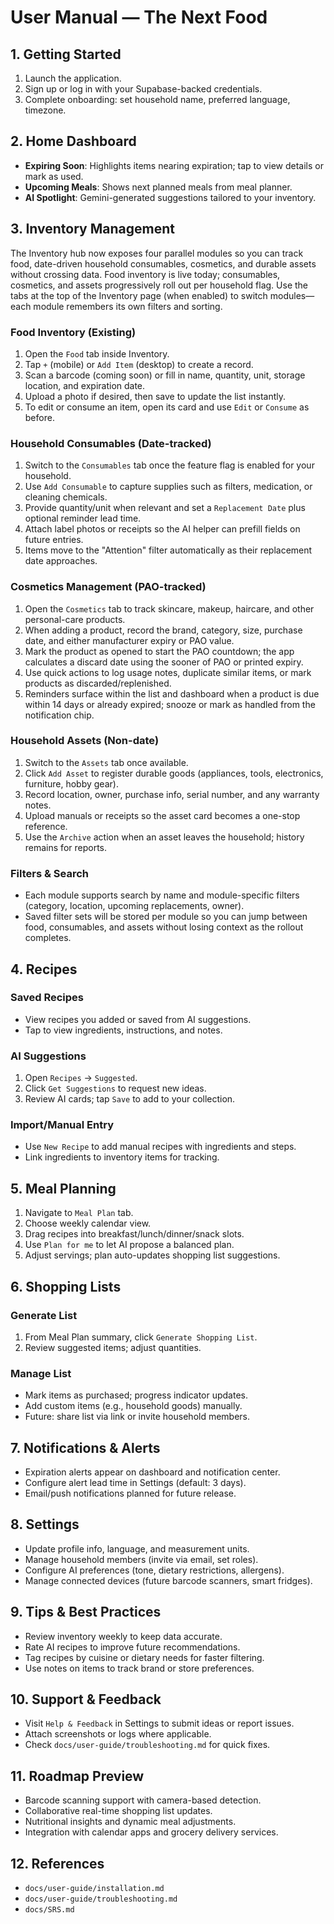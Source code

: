 # User Manual — The Next Food

## 1. Getting Started
1. Launch the application.
2. Sign up or log in with your Supabase-backed credentials.
3. Complete onboarding: set household name, preferred language, timezone.

## 2. Home Dashboard
- **Expiring Soon**: Highlights items nearing expiration; tap to view details or mark as used.
- **Upcoming Meals**: Shows next planned meals from meal planner.
- **AI Spotlight**: Gemini-generated suggestions tailored to your inventory.

## 3. Inventory Management
The Inventory hub now exposes four parallel modules so you can track food, date-driven household consumables, cosmetics, and durable assets without crossing data. Food inventory is live today; consumables, cosmetics, and assets progressively roll out per household flag. Use the tabs at the top of the Inventory page (when enabled) to switch modules—each module remembers its own filters and sorting.

### Food Inventory (Existing)
1. Open the `Food` tab inside Inventory.
2. Tap `+` (mobile) or `Add Item` (desktop) to create a record.
3. Scan a barcode (coming soon) or fill in name, quantity, unit, storage location, and expiration date.
4. Upload a photo if desired, then save to update the list instantly.
5. To edit or consume an item, open its card and use `Edit` or `Consume` as before.

### Household Consumables (Date-tracked)
1. Switch to the `Consumables` tab once the feature flag is enabled for your household.
2. Use `Add Consumable` to capture supplies such as filters, medication, or cleaning chemicals.
3. Provide quantity/unit when relevant and set a `Replacement Date` plus optional reminder lead time.
4. Attach label photos or receipts so the AI helper can prefill fields on future entries.
5. Items move to the "Attention" filter automatically as their replacement date approaches.

### Cosmetics Management (PAO-tracked)
1. Open the `Cosmetics` tab to track skincare, makeup, haircare, and other personal-care products.
2. When adding a product, record the brand, category, size, purchase date, and either manufacturer expiry or PAO value.
3. Mark the product as opened to start the PAO countdown; the app calculates a discard date using the sooner of PAO or printed expiry.
4. Use quick actions to log usage notes, duplicate similar items, or mark products as discarded/replenished.
5. Reminders surface within the list and dashboard when a product is due within 14 days or already expired; snooze or mark as handled from the notification chip.

### Household Assets (Non-date)
1. Switch to the `Assets` tab once available.
2. Click `Add Asset` to register durable goods (appliances, tools, electronics, furniture, hobby gear).
3. Record location, owner, purchase info, serial number, and any warranty notes.
4. Upload manuals or receipts so the asset card becomes a one-stop reference.
5. Use the `Archive` action when an asset leaves the household; history remains for reports.

### Filters & Search
- Each module supports search by name and module-specific filters (category, location, upcoming replacements, owner).
- Saved filter sets will be stored per module so you can jump between food, consumables, and assets without losing context as the rollout completes.

## 4. Recipes
### Saved Recipes
- View recipes you added or saved from AI suggestions.
- Tap to view ingredients, instructions, and notes.

### AI Suggestions
1. Open `Recipes` → `Suggested`.
2. Click `Get Suggestions` to request new ideas.
3. Review AI cards; tap `Save` to add to your collection.

### Import/Manual Entry
- Use `New Recipe` to add manual recipes with ingredients and steps.
- Link ingredients to inventory items for tracking.

## 5. Meal Planning
1. Navigate to `Meal Plan` tab.
2. Choose weekly calendar view.
3. Drag recipes into breakfast/lunch/dinner/snack slots.
4. Use `Plan for me` to let AI propose a balanced plan.
5. Adjust servings; plan auto-updates shopping list suggestions.

## 6. Shopping Lists
### Generate List
1. From Meal Plan summary, click `Generate Shopping List`.
2. Review suggested items; adjust quantities.

### Manage List
- Mark items as purchased; progress indicator updates.
- Add custom items (e.g., household goods) manually.
- Future: share list via link or invite household members.

## 7. Notifications & Alerts
- Expiration alerts appear on dashboard and notification center.
- Configure alert lead time in Settings (default: 3 days).
- Email/push notifications planned for future release.

## 8. Settings
- Update profile info, language, and measurement units.
- Manage household members (invite via email, set roles).
- Configure AI preferences (tone, dietary restrictions, allergens).
- Manage connected devices (future barcode scanners, smart fridges).

## 9. Tips & Best Practices
- Review inventory weekly to keep data accurate.
- Rate AI recipes to improve future recommendations.
- Tag recipes by cuisine or dietary needs for faster filtering.
- Use notes on items to track brand or store preferences.

## 10. Support & Feedback
- Visit `Help & Feedback` in Settings to submit ideas or report issues.
- Attach screenshots or logs where applicable.
- Check `docs/user-guide/troubleshooting.md` for quick fixes.

## 11. Roadmap Preview
- Barcode scanning support with camera-based detection.
- Collaborative real-time shopping list updates.
- Nutritional insights and dynamic meal adjustments.
- Integration with calendar apps and grocery delivery services.

## 12. References
- `docs/user-guide/installation.md`
- `docs/user-guide/troubleshooting.md`
- `docs/SRS.md`
